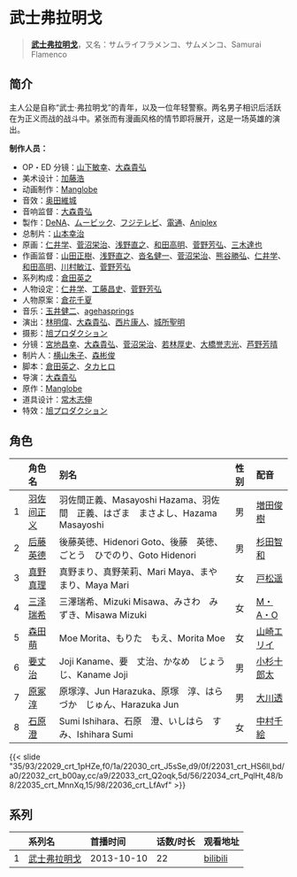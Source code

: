 # 武士弗拉明戈


> <u>**[武士弗拉明戈](https://bgm.tv/subject/77473)**</u>，又名：サムライフラメンコ、サムメンコ、Samurai Flamenco

## 简介

主人公是自称“武士·弗拉明戈”的青年，以及一位年轻警察。两名男子相识后活跃在为正义而战的战斗中。紧张而有漫画风格的情节即将展开，这是一场英雄的演出。

**制作人员：**
- OP・ED 分镜：[山下敏幸](https://bgm.tv/person/26498)、[大森貴弘](https://bgm.tv/person/654)
- 美术设计：[加藤浩](https://bgm.tv/person/5990)
- 动画制作：[Manglobe](https://bgm.tv/person/1712)
- 音效：[奥田維城](https://bgm.tv/person/28239)
- 音响监督：[大森貴弘](https://bgm.tv/person/654)
- 製作：[DeNA](https://bgm.tv/person/27404)、[ムービック](https://bgm.tv/person/310)、[フジテレビ](https://bgm.tv/person/277)、[電通](https://bgm.tv/person/221)、[Aniplex](https://bgm.tv/person/645)
- 总制片：[山本幸治](https://bgm.tv/person/24336)
- 原画：[仁井学](https://bgm.tv/person/21153)、[菅沼栄治](https://bgm.tv/person/948)、[浅野直之](https://bgm.tv/person/12700)、[和田高明](https://bgm.tv/person/7519)、[菅野芳弘](https://bgm.tv/person/12509)、[三木達也](https://bgm.tv/person/12237)
- 作画监督：[山田正樹](https://bgm.tv/person/798)、[浅野直之](https://bgm.tv/person/12700)、[沓名健一](https://bgm.tv/person/12149)、[菅沼栄治](https://bgm.tv/person/948)、[熊谷勝弘](https://bgm.tv/person/12790)、[仁井学](https://bgm.tv/person/21153)、[和田高明](https://bgm.tv/person/7519)、[川村敏江](https://bgm.tv/person/3332)、[菅野芳弘](https://bgm.tv/person/12509)
- 系列构成：[倉田英之](https://bgm.tv/person/375)
- 人物设定：[仁井学](https://bgm.tv/person/21153)、[工藤昌史](https://bgm.tv/person/2562)、[菅野芳弘](https://bgm.tv/person/12509)
- 人物原案：[倉花千夏](https://bgm.tv/person/5797)
- 音乐：[玉井健二](https://bgm.tv/person/9593)、[agehasprings](https://bgm.tv/person/38025)
- 演出：[林明偉](https://bgm.tv/person/21170)、[大森貴弘](https://bgm.tv/person/654)、[西片康人](https://bgm.tv/person/21172)、[城所聖明](https://bgm.tv/person/15283)
- 摄影：[旭プロダクション](https://bgm.tv/person/6065)
- 分镜：[宮地昌幸](https://bgm.tv/person/3577)、[大森貴弘](https://bgm.tv/person/654)、[菅沼栄治](https://bgm.tv/person/948)、[若林厚史](https://bgm.tv/person/3033)、[大橋誉志光](https://bgm.tv/person/382)、[芦野芳晴](https://bgm.tv/person/1732)
- 制片人：[横山朱子](https://bgm.tv/person/49336)、[森彬俊](https://bgm.tv/person/50626)
- 脚本：[倉田英之](https://bgm.tv/person/375)、[タカヒロ](https://bgm.tv/person/6563)
- 导演：[大森貴弘](https://bgm.tv/person/654)
- 原作：[Manglobe](https://bgm.tv/person/1712)
- 道具设计：[常木志伸](https://bgm.tv/person/10365)
- 特效：[旭プロダクション](https://bgm.tv/person/6065)

## 角色

|     |   角色名   |   别名  | 性别 |  配音  |
|:--- |:------  |:----      |:---  |:--   |
| 1 | [羽佐间正义](https://bgm.tv/character/22029) | 羽佐間正義、Masayoshi Hazama、羽佐間　正義、はざま　まさよし、Hazama Masayoshi | 男 | [増田俊樹](https://bgm.tv/person/8710) |
| 2 | [后藤英德](https://bgm.tv/character/22030) | 後藤英徳、Hidenori Goto、後藤　英徳、ごとう　ひでのり、Goto Hidenori | 男 | [杉田智和](https://bgm.tv/person/4513) |
| 3 | [真野真理](https://bgm.tv/character/22031) | 真野まり、真野茉莉、Mari Maya、まや　まり、Maya Mari | 女 | [戸松遥](https://bgm.tv/person/4856) |
| 4 | [三泽瑞希](https://bgm.tv/character/22032) | 三澤瑞希、Mizuki Misawa、みさわ　みずき、Misawa Mizuki | 女 | [M・A・O](https://bgm.tv/person/10887) |
| 5 | [森田萌](https://bgm.tv/character/22033) | Moe Morita、もりた　もえ、Morita Moe | 女 | [山崎エリイ](https://bgm.tv/person/12975) |
| 6 | [要丈治](https://bgm.tv/character/22034) | Joji Kaname、要　丈治、かなめ　じょうじ、Kaname Joji | 男 | [小杉十郎太](https://bgm.tv/person/4302) |
| 7 | [原冢淳](https://bgm.tv/character/22035) | 原塚淳、Jun Harazuka、原塚　淳、はらづか　じゅん、Harazuka Jun | 男 | [大川透](https://bgm.tv/person/4131) |
| 8 | [石原澄](https://bgm.tv/character/22036) | Sumi Ishihara、石原　澄、いしはら　すみ、Ishihara Sumi | 女 | [中村千絵](https://bgm.tv/person/4011) |

{{< slide "35/93/22029_crt_1pHZe,f0/1a/22030_crt_J5sSe,d9/0f/22031_crt_HS6ll,bd/a0/22032_crt_b00ay,cc/a9/22033_crt_Q2oqk,5d/56/22034_crt_PqlHt,48/b8/22035_crt_MnnXq,15/98/22036_crt_LfAvf" >}}

## 系列

|     |   系列名   |   首播时间  | 话数/时长  | 观看地址 |
|:---  |:------    |:----      |:---       |:---  |
| 1 |[武士弗拉明戈](https://bgm.tv/subject/77473)| 2013-10-10 | 22 | [bilibili](https://www.bilibili.com/bangumi/play/ep76137)  |



